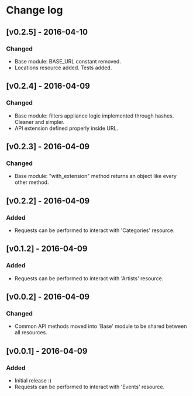 # Change log

## [v0.2.5] - 2016-04-10

### Changed
* Base module: BASE_URL constant removed.
* Locations resource added. Tests added.

## [v0.2.4] - 2016-04-09

### Changed
* Base module: filters appliance logic implemented through hashes. Cleaner and simpler.
* API extension defined properly inside URL.

## [v0.2.3] - 2016-04-09

### Changed
* Base module: "with_extension" method returns an object like every other method.

## [v0.2.2] - 2016-04-09

### Added
* Requests can be performed to interact with 'Categories' resource.

## [v0.1.2] - 2016-04-09

### Added
* Requests can be performed to interact with 'Artists' resource.

## [v0.0.2] - 2016-04-09

### Changed
* Common API methods moved into 'Base' module to be shared between all resources.

## [v0.0.1] - 2016-04-09

### Added
* Initial release :)
* Requests can be performed to interact with 'Events' resource.
